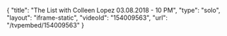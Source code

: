 {
    "title": "The List with Colleen Lopez 03.08.2018 - 10 PM",
    "type": "solo",
    "layout": "iframe-static",
    "videoId": "154009563",
    "url": "\/tvpembed\/154009563"
}